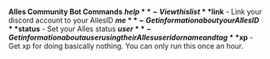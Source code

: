 __Alles Community Bot Commands__
**$help** - View this list
**$link** - Link your discord account to your AllesID
**$me** - Get information about your AllesID
**$status** - Set your Alles status
**$user** - Get information about a user using their Alles user id or name and tag
**$xp** - Get xp for doing basically nothing. You can only run this once an hour.